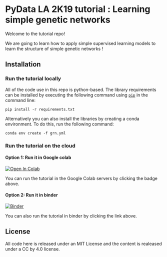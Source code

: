 # PyData LA 2K19 tutorial : Learning simple genetic networks

Welcome to the tutorial repo! 

We are going to learn how to apply simple supervised learning models to learn the structure of simple genetic networks ! 


## Installation

### Run the tutorial locally

All of the code use in this repo is python-based.
The library requirements can be installed by executing the following command using
[`pip`](pypi.org/project/pip) in the command line:

``` pip install -r requirements.txt ```

Alternatively you can also install the libraries by creating a conda environment.
To do this, run the following command: 

```conda env create -f grn.yml```


### Run the tutorial on the cloud 

#### Option 1: Run it in Google colab

[![Open In Colab](https://colab.research.google.com/assets/colab-badge.svg)](https://colab.research.google.com/github/manuflores/grnlearn_tutorial/)

You can run the tutorial in the Google Colab servers by clicking the badge above. 


#### Option 2: Run it in binder 

[![Binder](https://mybinder.org/badge_logo.svg)](https://mybinder.org/v2/gh/manuflores/grnlearn_tutorial/master)

You can also run the tutorial in binder by clicking the link above. 



## License

All code here is released under an MIT License and the content is realeased under a CC by 4.0 license. 
